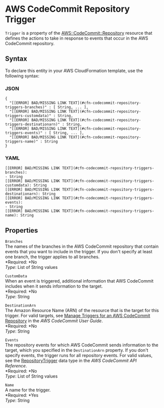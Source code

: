 # AWS CodeCommit Repository Trigger<a name="aws-properties-codecommit-repository-triggers"></a>

`Trigger` is a property of the [AWS::CodeCommit::Repository](aws-resource-codecommit-repository.md) resource that defines the actions to take in response to events that occur in the AWS CodeCommit repository\.

## Syntax<a name="aws-properties-codecommit-repository-triggers-syntax"></a>

To declare this entity in your AWS CloudFormation template, use the following syntax:

### JSON<a name="aws-properties-codecommit-repository-triggers-syntax.json"></a>

```
{
  "[[ERROR] BAD/MISSING LINK TEXT](#cfn-codecommit-repository-triggers-branches)" : [ String, ... ],
  "[[ERROR] BAD/MISSING LINK TEXT](#cfn-codecommit-repository-triggers-customdata)" : String,
  "[[ERROR] BAD/MISSING LINK TEXT](#cfn-codecommit-repository-triggers-destinationarn)" : String,
  "[[ERROR] BAD/MISSING LINK TEXT](#cfn-codecommit-repository-triggers-events)" : [ String, ... ],
  "[[ERROR] BAD/MISSING LINK TEXT](#cfn-codecommit-repository-triggers-name)" : String
}
```

### YAML<a name="aws-properties-codecommit-repository-triggers-syntax.yaml"></a>

```
[[ERROR] BAD/MISSING LINK TEXT](#cfn-codecommit-repository-triggers-branches):
- String
[[ERROR] BAD/MISSING LINK TEXT](#cfn-codecommit-repository-triggers-customdata): String
[[ERROR] BAD/MISSING LINK TEXT](#cfn-codecommit-repository-triggers-destinationarn): String
[[ERROR] BAD/MISSING LINK TEXT](#cfn-codecommit-repository-triggers-events):
- String
[[ERROR] BAD/MISSING LINK TEXT](#cfn-codecommit-repository-triggers-name): String
```

## Properties<a name="w3ab2c21c14d307b7"></a>

`Branches`  
The names of the branches in the AWS CodeCommit repository that contain events that you want to include in the trigger\. If you don't specify at least one branch, the trigger applies to all branches\.  
*Required: *No  
*Type*: List of String values

`CustomData`  
When an event is triggered, additional information that AWS CodeCommit includes when it sends information to the target\.  
*Required: *No  
*Type*: String

`DestinationArn`  
The Amazon Resource Name \(ARN\) of the resource that is the target for this trigger\. For valid targets, see [Manage Triggers for an AWS CodeCommit Repository](http://docs.aws.amazon.com/codecommit/latest/userguide/how-to-notify.html) in the *AWS CodeCommit User Guide*\.  
*Required: *No  
*Type*: String

`Events`  
The repository events for which AWS CodeCommit sends information to the target, which you specified in the `DestinationArn` property\. If you don't specify events, the trigger runs for all repository events\. For valid values, see the [RepositoryTrigger](http://docs.aws.amazon.com/codecommit/latest/APIReference/API_RepositoryTrigger.html) data type in the *AWS CodeCommit API Reference*\.  
*Required: *No  
*Type*: List of String values

`Name`  
A name for the trigger\.  
*Required: *Yes  
*Type*: String